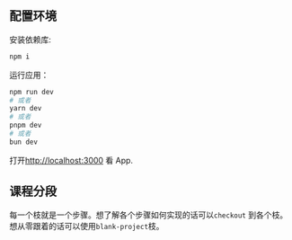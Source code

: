 ## 配置环境

安装依赖库:

```bash
npm i
```

运行应用：

```bash
npm run dev
# 或者
yarn dev
# 或者
pnpm dev
# 或者
bun dev
```

打开[http://localhost:3000](http://localhost:3000) 看 App.

## 课程分段

每一个枝就是一个步骤。想了解各个步骤如何实现的话可以`checkout` 到各个枝。想从零跟着的话可以使用`blank-project`枝。
